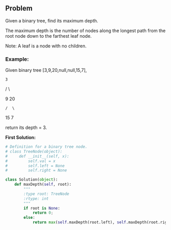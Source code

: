 ## Problem

Given a binary tree, find its maximum depth.

The maximum depth is the number of nodes along the longest path from the root node down to the farthest leaf node.

Note: A leaf is a node with no children.

### Example:

Given binary tree [3,9,20,null,null,15,7],


    3

   / \

  9  20

    /  \

   15   7

return its depth = 3.

**First Solution:**
```python
# Definition for a binary tree node.
# class TreeNode(object):
#     def __init__(self, x):
#         self.val = x
#         self.left = None
#         self.right = None

class Solution(object):
    def maxDepth(self, root):
        """
        :type root: TreeNode
        :rtype: int
        """
        if root is None:
            return 0;
        else:
            return max(self.maxDepth(root.left), self.maxDepth(root.right)) + 1;
```